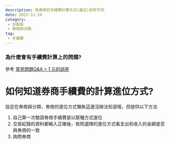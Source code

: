 ```yaml
---
description: 各券商的手續費計算方式(進位)有所不同
date: 2022-11-16
category:
 - 台股版
 - 券商與分類
tag: 
 - 手續費
---
```


### 為什麼會有手續費計算上的問題?

  參考 [常見問題Q&A > 1 元的誤差](2022-11-17.md)

# 如何知道券商手續費的計算進位方式?

  設定在券商與分類，券商的進位方式懶魚這邊沒辦法知道哦，但提供以下方法

  1. 自己算一次驗證券商手續費是以那種方式進位
  2. 交易紀錄的資料都輸入正確後，依照選擇的進位方式看支出和收入的金額是否與券商的一致
  3. 詢問券商